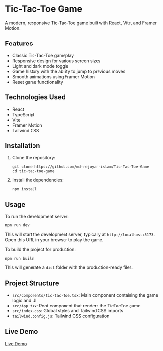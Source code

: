 # Tic-Tac-Toe Game

A modern, responsive Tic-Tac-Toe game built with React, Vite, and Framer Motion.

## Features

- Classic Tic-Tac-Toe gameplay
- Responsive design for various screen sizes
- Light and dark mode toggle
- Game history with the ability to jump to previous moves
- Smooth animations using Framer Motion
- Reset game functionality

## Technologies Used

- React
- TypeScript
- Vite
- Framer Motion
- Tailwind CSS

## Installation

1. Clone the repository:

   ```
   git clone https://github.com/md-rejoyan-islam/Tic-Tac-Toe-Game
   cd tic-tac-toe-game
   ```

2. Install the dependencies:
   ```
   npm install
   ```

## Usage

To run the development server:

```
npm run dev
```

This will start the development server, typically at `http://localhost:5173`. Open this URL in your browser to play the game.

To build the project for production:

```
npm run build
```

This will generate a `dist` folder with the production-ready files.

## Project Structure

- `src/components/tic-tac-toe.tsx`: Main component containing the game logic and UI
- `src/App.tsx`: Root component that renders the TicTacToe game
- `src/index.css`: Global styles and Tailwind CSS imports
- `tailwind.config.js`: Tailwind CSS configuration

## Live Demo

[Live Demo](https://tic-tac-toe-game-typescript.vercel.app)

